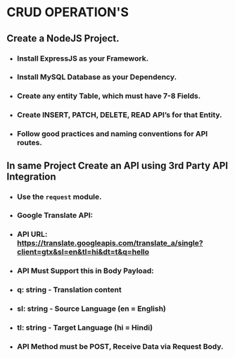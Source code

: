 # CRUD OPERATION'S
## Create a NodeJS Project.
- ### Install ExpressJS as your Framework.
- ### Install MySQL Database as your Dependency.
- ### Create any entity Table, which must have 7-8 Fields.
- ### Create INSERT, PATCH, DELETE, READ API’s for that Entity.
- ### Follow good practices and naming conventions for API routes.
## In same Project Create an API using 3rd Party API Integration
- ### Use the `request` module.
- ### Google Translate API:
- ### API URL: https://translate.googleapis.com/translate_a/single?client=gtx&sl=en&tl=hi&dt=t&q=hello
- ### API Must Support this in Body Payload:
- ### q: string - Translation content
- ### sl: string - Source Language (en = English)
- ### tl: string - Target Language (hi = Hindi)
- ### API Method must be POST, Receive Data via Request Body.
